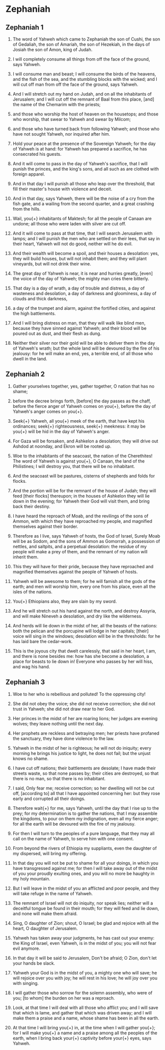 # Zephaniah

## Zephaniah 1

1. The word of Yahweh which came to Zephaniah the son of Cushi, the son of Gedaliah, the son of Amariah, the son of Hezekiah, in the days of Josiah the son of Amon, king of Judah.

2. I will completely consume all things from off the face of the ground, says Yahweh.

3. I will consume man and beast; I will consume the birds of the heavens, and the fish of the sea, and the stumbling blocks with the wicked; and I will cut off man from off the face of the ground, says Yahweh.

4. And I will stretch out my hand on Judah, and on all the inhabitants of Jerusalem; and I will cut off the remnant of Baal from this place, [and] the name of the Chemarim with the priests;

5. and those who worship the host of heaven on the housetops; and those who worship, that swear to Yahweh and swear by Milcom;

6. and those who have turned back from following Yahweh; and those who have not sought Yahweh, nor inquired after him.

7. Hold your peace at the presence of the Sovereign Yahweh; for the day of Yahweh is at hand: for Yahweh has prepared a sacrifice, he has consecrated his guests.

8. And it will come to pass in the day of Yahweh's sacrifice, that I will punish the princes, and the king's sons, and all such as are clothed with foreign apparel.

9. And in that day I will punish all those who leap over the threshold, that fill their master's house with violence and deceit.

10. And in that day, says Yahweh, there will be the noise of a cry from the fish gate, and a wailing from the second quarter, and a great crashing from the hills.

11. Wail, you{+} inhabitants of Maktesh; for all the people of Canaan are undone; all those who were laden with silver are cut off.

12. And it will come to pass at that time, that I will search Jerusalem with lamps; and I will punish the men who are settled on their lees, that say in their heart, Yahweh will not do good, neither will he do evil.

13. And their wealth will become a spoil, and their houses a desolation: yes, they will build houses, but will not inhabit them; and they will plant vineyards, but will not drink their wine.

14. The great day of Yahweh is near, it is near and hurries greatly, [even] the voice of the day of Yahweh; the mighty man cries there bitterly.

15. That day is a day of wrath, a day of trouble and distress, a day of wasteness and desolation, a day of darkness and gloominess, a day of clouds and thick darkness,

16. a day of the trumpet and alarm, against the fortified cities, and against the high battlements.

17. And I will bring distress on man, that they will walk like blind men, because they have sinned against Yahweh; and their blood will be poured out as dust, and their flesh as dung.

18. Neither their silver nor their gold will be able to deliver them in the day of Yahweh's wrath; but the whole land will be devoured by the fire of his jealousy: for he will make an end, yes, a terrible end, of all those who dwell in the land.

## Zephaniah 2

1. Gather yourselves together, yes, gather together, O nation that has no shame;

2. before the decree brings forth, [before] the day passes as the chaff, before the fierce anger of Yahweh comes on you{+}, before the day of Yahweh's anger comes on you{+}.

3. Seek{+} Yahweh, all you{+} meek of the earth, that have kept his ordinances; seek{+} righteousness, seek{+} meekness: it may be you{+} will be hid in the day of Yahweh's anger.

4. For Gaza will be forsaken, and Ashkelon a desolation; they will drive out Ashdod at noonday, and Ekron will be rooted up.

5. Woe to the inhabitants of the seacoast, the nation of the Cherethites! The word of Yahweh is against you{+}, O Canaan, the land of the Philistines; I will destroy you, that there will be no inhabitant.

6. And the seacoast will be pastures, cisterns of shepherds and folds for flocks.

7. And the portion will be for the remnant of the house of Judah; they will feed [their flocks] thereupon; in the houses of Ashkelon they will lie down in the evening; for Yahweh their God will visit them, and bring back their destiny.

8. I have heard the reproach of Moab, and the revilings of the sons of Ammon, with which they have reproached my people, and magnified themselves against their border.

9. Therefore as I live, says Yahweh of hosts, the God of Israel, Surely Moab will be as Sodom, and the sons of Ammon as Gomorrah, a possession of nettles, and saltpits, and a perpetual desolation: the residue of my people will make a prey of them, and the remnant of my nation will inherit them.

10. This they will have for their pride, because they have reproached and magnified themselves against the people of Yahweh of hosts.

11. Yahweh will be awesome to them; for he will famish all the gods of the earth; and men will worship him, every one from his place, even all the isles of the nations.

12. You{+} Ethiopians also, they are slain by my sword.

13. And he will stretch out his hand against the north, and destroy Assyria, and will make Nineveh a desolation, and dry like the wilderness.

14. And herds will lie down in the midst of her, all the beasts of the nations: both the pelican and the porcupine will lodge in her capitals; [their] voice will sing in the windows; desolation will be in the thresholds: for he has laid bare the cedar-work.

15. This is the joyous city that dwelt carelessly, that said in her heart, I am, and there is none besides me: how has she become a desolation, a place for beasts to lie down in! Everyone who passes by her will hiss, and wag his hand.

## Zephaniah 3

1. Woe to her who is rebellious and polluted! To the oppressing city!

2. She did not obey the voice; she did not receive correction; she did not trust in Yahweh; she did not draw near to her God.

3. Her princes in the midst of her are roaring lions; her judges are evening wolves; they leave nothing until the next day.

4. Her prophets are reckless and betraying men; her priests have profaned the sanctuary, they have done violence to the law.

5. Yahweh in the midst of her is righteous; he will not do iniquity; every morning he brings his justice to light, he does not fail; but the unjust knows no shame.

6. I have cut off nations; their battlements are desolate; I have made their streets waste, so that none passes by; their cities are destroyed, so that there is no man, so that there is no inhabitant.

7. I said, Only fear me; receive correction; so her dwelling will not be cut off, [according to] all that I have appointed concerning her: but they rose early and corrupted all their doings.

8. Therefore wait{+} for me, says Yahweh, until the day that I rise up to the prey; for my determination is to gather the nations, that I may assemble the kingdoms, to pour on them my indignation, even all my fierce anger; for all the earth will be devoured with the fire of my jealousy.

9. For then I will turn to the peoples of a pure language, that they may all call on the name of Yahweh, to serve him with one consent.

10. From beyond the rivers of Ethiopia my suppliants, even the daughter of my dispersed, will bring my offering.

11. In that day you will not be put to shame for all your doings, in which you have transgressed against me; for then I will take away out of the midst of you your proudly exulting ones, and you will no more be haughty in my holy mountain.

12. But I will leave in the midst of you an afflicted and poor people, and they will take refuge in the name of Yahweh.

13. The remnant of Israel will not do iniquity, nor speak lies; neither will a deceitful tongue be found in their mouth; for they will feed and lie down, and none will make them afraid.

14. Sing, O daughter of Zion; shout, O Israel; be glad and rejoice with all the heart, O daughter of Jerusalem.

15. Yahweh has taken away your judgments, he has cast out your enemy: the King of Israel, even Yahweh, is in the midst of you; you will not fear evil anymore.

16. In that day it will be said to Jerusalem, Don't be afraid; O Zion, don't let your hands be slack.

17. Yahweh your God is in the midst of you, a mighty one who will save; he will rejoice over you with joy; he will rest in his love; he will joy over you with singing.

18. I will gather those who sorrow for the solemn assembly, who were of you; [to whom] the burden on her was a reproach.

19. Look, at that time I will deal with all those who afflict you; and I will save that which is lame, and gather that which was driven away; and I will make them a praise and a name, whose shame has been in all the earth.

20. At that time I will bring you{+} in, at the time when I will gather you{+}; for I will make you{+} a name and a praise among all the peoples of the earth, when I bring back your{+} captivity before your{+} eyes, says Yahweh.

